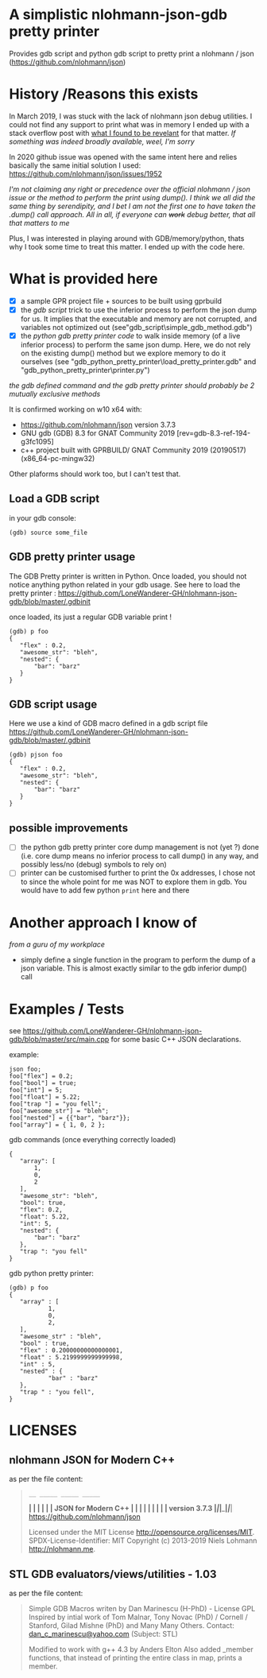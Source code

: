 # A simplistic nlohmann-json-gdb pretty printer

Provides gdb script and python gdb script to pretty print a  nlohmann / json  (https://github.com/nlohmann/json)

# History /Reasons this exists

In March 2019, I was stuck with the lack of nlohmann json debug utilities. I could not find any support to print what was in memory
I ended up with a stack overflow post with [what I found to be revelant][1] for that matter. _If something was indeed broadly available, weel, I'm sorry_

In 2020 github issue was opened with the same intent here and relies basically the same initial solution I used: https://github.com/nlohmann/json/issues/1952

_I'm not claiming any right or precedence over the official nlohmann / json issue or the method to perform the print using dump(). I think we all did the same thing by serendipity, and I bet I am not the first one  to have taken the .dump() call approach. All in all, if everyone can ~~work~~ debug better, that all that matters to me_

Plus, I was interested in playing around with GDB/memory/python, thats why I took some time to treat this matter.
I ended up with the code here.

# What is provided here

 - [x] a sample GPR project file + sources to be built using gprbuild
 - [x] the *gdb script* trick to use the inferior process to perform the json dump for us. It implies that the executable and memory are not corrupted, and variables not optimized out
   (see"gdb_script\simple_gdb_method.gdb")
 - [x] the *python gdb pretty printer code* to walk inside memory (of a live inferior process) to perform the same json dump. Here, we do not rely on the existing dump() method but we explore memory to do it ourselves (see "gdb_python_pretty_printer\load_pretty_printer.gdb" and "gdb_python_pretty_printer\printer.py")

 _the gdb defined command and the gdb pretty printer should probably be 2 mutually exclusive methods_

 It is confirmed working on w10 x64 with:

 - https://github.com/nlohmann/json version 3.7.3
 - GNU gdb (GDB) 8.3 for GNAT Community 2019 [rev=gdb-8.3-ref-194-g3fc1095]
 - c++ project built with GPRBUILD/ GNAT Community 2019 (20190517) (x86_64-pc-mingw32)

 Other plaforms should work too, but I can't test that.

 ## Load a GDB script

 in your gdb console:
 ```
 (gdb) source some_file
 ```

 ## GDB pretty printer usage

 The GDB Pretty printer is written in Python. Once loaded, you should not notice anything python related in your gdb usage.
 See here to load the pretty printer : https://github.com/LoneWanderer-GH/nlohmann-json-gdb/blob/master/.gdbinit

once loaded, its just a regular GDB variable print !

 ```
(gdb) p foo
{
    "flex" : 0.2,
    "awesome_str": "bleh",
    "nested": {
        "bar": "barz"
    }
}
```

 ## GDB script usage

Here we use a kind of GDB macro defined in a gdb script file https://github.com/LoneWanderer-GH/nlohmann-json-gdb/blob/master/.gdbinit

 ```
(gdb) pjson foo
{
    "flex" : 0.2,
    "awesome_str": "bleh",
    "nested": {
        "bar": "barz"
    }
}
```

## possible improvements
 - [ ] the python gdb pretty printer core dump management is not (yet ?) done (i.e. core dump means no inferior process to call dump() in any way, and possibly less/no (debug) symbols to rely on)
 - [ ] printer can be customised further to print the 0x addresses, I chose not to since the whole point for me was NOT to explore them in gdb. You would have to add few python `print` here and there

 # Another approach I know of
 _from a guru of my workplace_
  - simply define a single function in the program to perform the dump of a json variable. This is almost exactly similar to the gdb inferior dump() call

 # Examples / Tests

 see https://github.com/LoneWanderer-GH/nlohmann-json-gdb/blob/master/src/main.cpp for some basic C++ JSON declarations.

 example:
 ```// C++ code
json foo;
foo["flex"] = 0.2;
foo["bool"] = true;
foo["int"] = 5;
foo["float"] = 5.22;
foo["trap "] = "you fell";
foo["awesome_str"] = "bleh";
foo["nested"] = {{"bar", "barz"}};
foo["array"] = { 1, 0, 2 };
```

 gdb commands (once everything correctly loaded)

 ```(gdb) pjson foo
{
    "array": [
        1,
        0,
        2
    ],
    "awesome_str": "bleh",
    "bool": true,
    "flex": 0.2,
    "float": 5.22,
    "int": 5,
    "nested": {
        "bar": "barz"
    },
    "trap ": "you fell"
}
 ```

 gdb python pretty printer:

 ```
 (gdb) p foo
 {
    "array" : [
            1,
            0,
            2,
    ],
    "awesome_str" : "bleh",
    "bool" : true,
    "flex" : 0.20000000000000001,
    "float" : 5.2199999999999998,
    "int" : 5,
    "nested" : {
            "bar" : "barz"
    },
    "trap " : "you fell",
}
 ```

# LICENSES


## nlohmann JSON for Modern C++

as per the file content:

>     __ _____ _____ _____
>  __|  |   __|     |   | |  JSON for Modern C++
> |  |  |__   |  |  | | | |  version 3.7.3
> |_____|_____|_____|_|___|  https://github.com/nlohmann/json
>
> Licensed under the MIT License <http://opensource.org/licenses/MIT>.
> SPDX-License-Identifier: MIT
> Copyright (c) 2013-2019 Niels Lohmann <http://nlohmann.me>.

## STL GDB evaluators/views/utilities - 1.03

as per the file content:

>   Simple GDB Macros writen by Dan Marinescu (H-PhD) - License GPL
>   Inspired by intial work of Tom Malnar,
>     Tony Novac (PhD) / Cornell / Stanford,
>     Gilad Mishne (PhD) and Many Many Others.
>   Contact: dan_c_marinescu@yahoo.com (Subject: STL)
>
>   Modified to work with g++ 4.3 by Anders Elton
>   Also added _member functions, that instead of printing the entire class in map, prints a member.

[1]: https://stackoverflow.com/q/55316620/7237062
